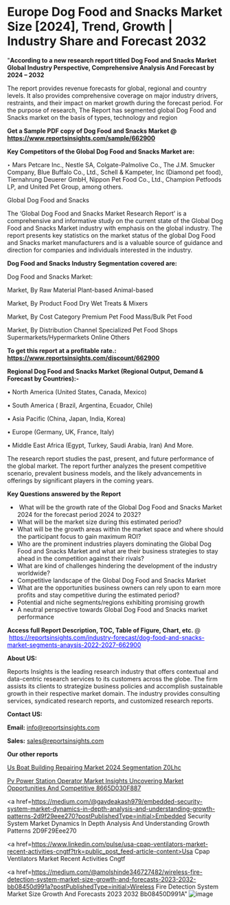 # Europe Dog Food and Snacks Market Size [2024], Trend, Growth | Industry Share and Forecast 2032

"<strong>According to a new research report titled Dog Food and Snacks Market Global Industry Perspective, Comprehensive Analysis And Forecast by 2024 – 2032</strong>

The report provides revenue forecasts for global, regional and country levels. It also provides comprehensive coverage on major industry drivers, restraints, and their impact on market growth during the forecast period. For the purpose of research, The Report has segmented global Dog Food and Snacks market on the basis of types, technology and region

<strong>Get a Sample PDF copy of Dog Food and Snacks Market </strong><strong>@<a href=https://www.reportsinsights.com/sample/662900 style=color:#0000ff;> https://www.reportsinsights.com/sample/662900</a></strong></font>

<strong>Key Competitors of the Global Dog Food and Snacks Market are:</strong>

‣ Mars Petcare Inc., Nestle SA, Colgate-Palmolive Co., The J.M. Smucker Company, Blue Buffalo Co., Ltd., Schell & Kampeter, Inc (Diamond pet food), Tiernahrung Deuerer GmbH, Nippon Pet Food Co., Ltd., Champion Petfoods LP, and United Pet Group, among others.

Global Dog Food and Snacks

The ‘Global Dog Food and Snacks Market Research Report’ is a comprehensive and informative study on the current state of the Global Dog Food and Snacks Market industry with emphasis on the global industry. The report presents key statistics on the market status of the global Dog Food and Snacks market manufacturers and is a valuable source of guidance and direction for companies and individuals interested in the industry.

<strong>Dog Food and Snacks Industry Segmentation covered are:</strong>

Dog Food and Snacks Market: 

Market, By Raw Material
Plant-based
Animal-based

Market, By Product
Food
 Dry
 Wet
Treats & Mixers

Market, By Cost Category
Premium Pet Food
Mass/Bulk Pet Food

Market, By Distribution Channel
Specialized Pet Food Shops
Supermarkets/Hypermarkets
Online
Others

<strong>To get this report at a profitable rate.: <a href=https://www.reportsinsights.com/discount/662900 style=color:#0000ff;>https://www.reportsinsights.com/discount/662900</a></strong></font>

<strong>Regional Dog Food and Snacks Market (Regional Output, Demand &amp; Forecast by Countries):-</strong>

• North America (United States, Canada, Mexico)

• South America ( Brazil, Argentina, Ecuador, Chile)

• Asia Pacific (China, Japan, India, Korea)

• Europe (Germany, UK, France, Italy)

• Middle East Africa (Egypt, Turkey, Saudi Arabia, Iran) And More.

The research report studies the past, present, and future performance of the global market. The report further analyzes the present competitive scenario, prevalent business models, and the likely advancements in offerings by significant players in the coming years.

<strong>Key Questions answered by the Report</strong>
<ul>
  <li> What will be the growth rate of the Global Dog Food and Snacks Market 2024 for the forecast period 2024 to 2032?</li>
  <li>What will be the market size during this estimated period?</li>
  <li>What will be the growth areas within the market space and where should the participant focus to gain maximum ROI?</li>
  <li>Who are the prominent industries players dominating the Global Dog Food and Snacks Market and what are their business strategies to stay ahead in the competition against their rivals?</li>
  <li>What are kind of challenges hindering the development of the industry worldwide?</li>
  <li>Competitive landscape of the Global Dog Food and Snacks Market</li>
  <li>What are the opportunities business owners can rely upon to earn more profits and stay competitive during the estimated period?</li>
  <li>Potential and niche segments/regions exhibiting promising growth</li>
  <li>A neutral perspective towards Global Dog Food and Snacks market performance</li>
</ul>
<strong>Access full Report Description, TOC, Table of Figure, Chart, etc. </strong>@  <a href=https://reportsinsights.com/industry-forecast/dog-food-and-snacks-market-segments-anaysis-2022-2027-662900 style=color:#0000ff;>https://reportsinsights.com/industry-forecast/dog-food-and-snacks-market-segments-anaysis-2022-2027-662900</a></font>

<strong><strong>About US</strong>:</strong>

Reports Insights is the leading research industry that offers contextual and data-centric research services to its customers across the globe. The firm assists its clients to strategize business policies and accomplish sustainable growth in their respective market domain. The industry provides consulting services, syndicated research reports, and customized research reports.

<strong>Contact US:</strong>

<p class=""""><b>Email:</b> <a href=mailto:info@reportsinsights.com>info@reportsinsights.com</a></p>
<p class=""""><b>Sales:</b> <a href=mailto:sales@reportsinsights.com>sales@reportsinsights.com</a></p>

<strong>Our other reports</strong>

<a href=https://www.linkedin.com/pulse/us-boat-building-repairing-market-2024-segmentation-z0lhc/>Us Boat Building Repairing Market 2024 Segmentation Z0Lhc</a>

<a href=https://medium.com/@jadhaosuchit578/pv-power-station-operator-market-insights-uncovering-market-opportunities-and-competitive-8665d030f887>Pv Power Station Operator Market Insights Uncovering Market Opportunities And Competitive 8665D030F887</a>

<a href=https://medium.com/@gavdeakash979/embedded-security-system-market-dynamics-in-depth-analysis-and-understanding-growth-patterns-2d9f29eee270?postPublishedType=initial>Embedded Security System Market Dynamics In Depth Analysis And Understanding Growth Patterns 2D9F29Eee270</a>

<a href=https://www.linkedin.com/pulse/usa-cpap-ventilators-market-recent-activities-cngtf?trk=public_post_feed-article-content>Usa Cpap Ventilators Market Recent Activities Cngtf</a>

<a href=https://medium.com/@amolshinde346727482/wireless-fire-detection-system-market-size-growth-and-forecasts-2023-2032-bb08450d991a?postPublishedType=initial>Wireless Fire Detection System Market Size Growth And Forecasts 2023 2032 Bb08450D991A</a>"
![image](https://github.com/Reportsinsights123/RIgrowth/assets/158415881/941b8d80-e91d-469a-b172-5fd0bebf4941)
